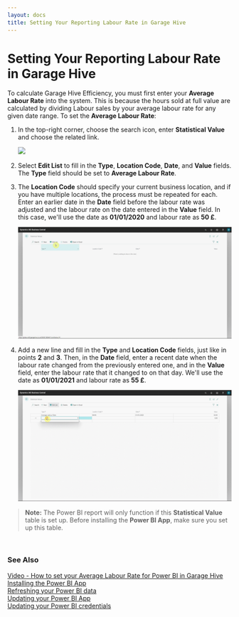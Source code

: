 ```yaml
---
layout: docs
title: Setting Your Reporting Labour Rate in Garage Hive
---
```


# Setting Your Reporting Labour Rate in Garage Hive

To calculate Garage Hive Efficiency, you must first enter your **Average Labour Rate** into the system. This is because the hours sold at full value are calculated by dividing Labour sales by your average labour rate for any given date range. To set the **Average Labour Rate**:
1. In the top-right corner, choose the search icon, enter **Statistical Value** and choose the related link.
   
   ![](media/garagehive-labour-rate-setup1.gif)

2. Select **Edit List** to fill in the **Type**, **Location Code**, **Date**, and **Value** fields. The **Type** field should be set to **Average Labour Rate**.
3. The **Location Code** should specify your current business location, and if you have multiple locations, the process must be repeated for each. Enter an earlier date in the **Date** field before the labour rate was adjusted and the labour rate on the date entered in the **Value** field. In this case, we'll use the date as **01/01/2020** and labour rate as **50 £**.
   
   ![](media/garagehive-labour-rate-setup2.gif)

4. Add a new line and fill in the **Type** and **Location Code** fields, just like in points **2** and **3**. Then, in the **Date** field, enter a recent date when the labour rate changed from the previously entered one, and in the **Value** field, enter the labour rate that it changed to on that day. We'll use the date as **01/01/2021** and labour rate as **55 £**.

   ![](media/garagehive-labour-rate-setup3.gif)


> **Note:**
> The Power BI report will only function if this **Statistical Value** table is set up. Before installing the **Power BI App**, make sure you set up this table.

<br>

### **See Also**
[Video - How to set your Average Labour Rate for Power BI in Garage Hive](https://youtu.be/lIkkJiUm_FE) \
[Installing the Power BI App](powerbi-installing-app.html) \
[Refreshing your Power BI data](powerbi-refresh-data.html) \
[Updating your Power BI App](powerbi-updating-app.html) \
[Updating your Power BI credentials](powerbi-updating-app.html)